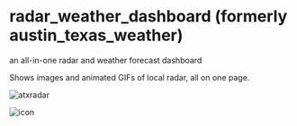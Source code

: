 # radar_weather_dashboard (formerly austin_texas_weather)

an all-in-one radar and weather forecast dashboard

Shows images and animated GIFs of local radar, all on one page.

![atxradar](atxradar.png)

![icon](weather_sp.gif)
